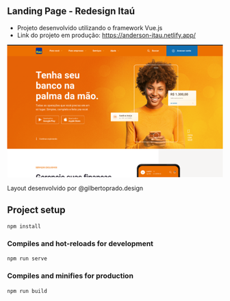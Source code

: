## Landing Page - Redesign Itaú

- Projeto desenvolvido utilizando o framework Vue.js
- Link do projeto em produção: https://anderson-itau.netlify.app/

<p align="center">
  <img src="/src/assets/img/itau.print.png">
</p>

Layout desenvolvido por @gilbertoprado.design

## Project setup
```
npm install
```

### Compiles and hot-reloads for development
```
npm run serve
```

### Compiles and minifies for production
```
npm run build
```
